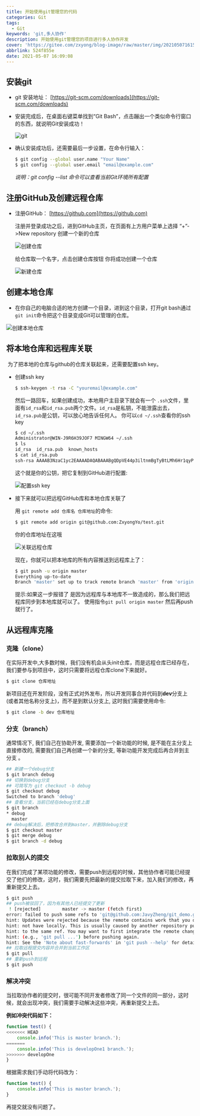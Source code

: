```yaml
---
title: 开始使用git管理您的代码
categories: Git
tags:
  - Git
keywords: 'git,多人协作'
description: 开始使用git管理您的项目进行多人协作开发
cover: 'https://gitee.com/zxyong/blog-image/raw/master/img/20210507161530.png'
abbrlink: 524f855e
date: 2021-05-07 16:09:08
---
```




## 安装git
- git 安装地址： [https://git-scm.com/downloads](https://git-scm.com/downloads)

- 安装完成后，在桌面右键菜单找到“Git Bash”，点击蹦出一个类似命令行窗口的东西，就说明Git安装成功！

  ![git](https://gitee.com/zxyong/blog-image/raw/master/img/20210507162251.png)

- 确认安装成功后，还需要最后一步设置，在命令行输入：

  ```bash
  $ git config --global user.name "Your Name"
  $ git config --global user.email "email@example.com"
  ```

  *说明：git config --list  命令可以查看当前Git环境所有配置*

## 注册GitHub及创建远程仓库

- 注册GitHub： [https://github.com](https://github.com) 

  注册并登录成功之后，进到GitHub主页，在页面有上方用户菜单上选择 “+”->New repository 创建一个新的仓库

  ![创建仓库](https://gitee.com/zxyong/blog-image/raw/master/img/20210507162810.png)

  给仓库取一个名字，点击创建仓库按钮 你将成功创建一个仓库

  ![新建仓库](https://gitee.com/zxyong/blog-image/raw/master/img/20210507163033.png)

## 创建本地仓库

- 在你自己的电脑合适的地方创建一个目录，进到这个目录，打开git bash通过`git init`命令把这个目录变成Git可以管理的仓库。

![创建本地仓库](https://gitee.com/zxyong/blog-image/raw/master/img/20210507163509.png)

## 将本地仓库和远程库关联

​		为了把本地的仓库与github的仓库关联起来，还需要配置ssh key。

- 创建ssh key

  ```bash
  $ ssh-keygen -t rsa -C "youremail@example.com"
  ```

  然后一路回车，如果创建成功，本地用户主目录下就会有一个 `.ssh`文件，里面有`id_rsa`和`id_rsa.pub`两个文件。`id_rsa`是私钥，不能泄露出去，`id_rsa.pub`是公钥，可以放心地告诉任何人。
  你可以`cd ~/.ssh`查看你的ssh key

  ```bash
  $ cd ~/.ssh
  Administrator@WIN-J9R6H39JOF7 MINGW64 ~/.ssh
  $ ls
  id_rsa  id_rsa.pub  known_hosts
  $ cat id_rsa.pub
  ssh-rsa AAAAB3NzaC1yc2EAAAADAQABAAABgQDpVE44p3iltnmBgTyBtLMh6Hr1qyPOEziCXrM2vAqOK4O+Tv3FkzsDlaj...
  ```

  这个就是你的公钥，把它复制到GitHub进行配置:

  ![配置ssh key](https://gitee.com/zxyong/blog-image/raw/master/img/20210507164311.png)

- 接下来就可以把远程GitHub库和本地仓库关联了

  用 `git remote add 仓库名 仓库地址`的命令:

  ```bash
  $ git remote add origin git@github.com:ZxyongYo/test.git
  ```

  你的仓库地址在这哦

  ![关联远程仓库](https://gitee.com/zxyong/blog-image/raw/master/img/20210507164636.png)

  现在，你就可以把本地库的所有内容推送到远程库上了：

  ```bash
  $ git push -u origin master
  Everything up-to-date
  Branch 'master' set up to track remote branch 'master' from 'origin'.
  ```

  提示:如果这一步报错了 是因为远程库与本地库不一致造成的，那么我们把远程库同步到本地库就可以了。 
  使用指令`git pull origin master`
  然后再push就行了。

## 从远程库克隆

### 克隆（clone）

在实际开发中,大多数时候，我们没有机会从头init仓库，而是远程仓库已经存在，我们要参与到项目中，这时只需要将远程仓库clone下来就好。

```bash
$ git clone 仓库地址
```

新项目还在开发阶段，没有正式对外发布，所以开发同事合并代码到**dev**分支上(或者其他名称分支上)，而不是到默认分支上, 这时我们需要使用命令:

```bash
$ git clone -b dev 仓库地址
```

### 分支（branch）

通常情况下, 我们自己在协助开发, 需要添加一个新功能的时候, 是不能在主分支上直接修改的, 需要我们自己再创建一个新的分支, 等新功能开发完成后再合并到主分支 。

```bash
## 新建一个debug分支
$ git branch debug
## 切换到debug分支
## 可简写为 git checkout -b debug
$ git checkout debug
Switched to branch 'debug'
## 查看分支，当前已经在debug分支上面
$ git branch
* debug
  master
## debug解决后，把修改合并到master，并删除debug分支
$ git checkout master
$ git merge debug 	
$ git branch -d debug
```

### 拉取别人的提交

在我们完成了某项功能的修改，需要push到远程的时候，其他协作者可能已经提交了他们的修改，这时，我们需要先把最新的提交拉取下来，加入我们的修改，再重新提交上去。

```bash
$ git push
## push被驳回了，因为有其他人已经提交了更新
 ! [rejected]        master -> master (fetch first)
error: failed to push some refs to 'git@github.com:JavyZheng/git_demo.git'
hint: Updates were rejected because the remote contains work that you do
hint: not have locally. This is usually caused by another repository pushing
hint: to the same ref. You may want to first integrate the remote changes
hint: (e.g., 'git pull ...') before pushing again.
hint: See the 'Note about fast-forwards' in 'git push --help' for details 
## 拉取远程提交内容并合并到当前工作区
$ git pull
## 重新push到远程
$ git push
```

### 解决冲突

当拉取协作者的提交时，很可能不同开发者修改了同一个文件的同一部分，这时候，就会出现冲突，我们需要手动解决这些冲突，再重新提交上去。

**例如冲突代码如下：**

```js
function test() {
<<<<<<< HEAD
    console.info('This is master branch.');
=======
    console.info('This is developOne1 branch.');
>>>>>>> developOne
}
```

根据需求我们手动将代码改为：

```js
function test() {
    console.info('This is master branch.');
}
```

再提交就没有问题了。